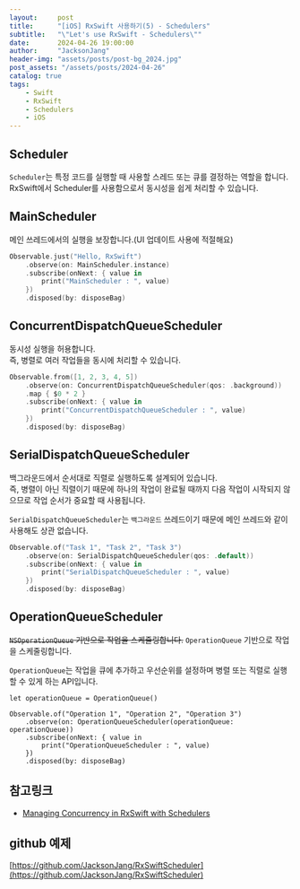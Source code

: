 ```yaml
---
layout:     post
title:      "[iOS] RxSwift 사용하기(5) - Schedulers"
subtitle:   "\"Let's use RxSwift - Schedulers\""
date:       2024-04-26 19:00:00
author:     "JacksonJang"
header-img: "assets/posts/post-bg_2024.jpg"
post_assets: "/assets/posts/2024-04-26"
catalog: true
tags:
    - Swift
    - RxSwift
    - Schedulers
    - iOS
---
```


## Scheduler
`Scheduler`는 특정 코드를 실행할 때 사용할 스레드 또는 큐를 결정하는 역할을 합니다.
<br />
RxSwift에서 Scheduler를 사용함으로서 동시성을 쉽게 처리할 수 있습니다.

## MainScheduler
메인 쓰레드에서의 실행을 보장합니다.(UI 업데이트 사용에 적절해요)

```swift
Observable.just("Hello, RxSwift")
    .observe(on: MainScheduler.instance)
    .subscribe(onNext: { value in
        print("MainScheduler : ", value)
    })
    .disposed(by: disposeBag)
```

## ConcurrentDispatchQueueScheduler
동시성 실행을 허용합니다.
<br />
즉, 병렬로 여러 작업들을 동시에 처리할 수 있습니다.

```swift
Observable.from([1, 2, 3, 4, 5])
    .observe(on: ConcurrentDispatchQueueScheduler(qos: .background))
    .map { $0 * 2 }
    .subscribe(onNext: { value in
        print("ConcurrentDispatchQueueScheduler : ", value)
    })
    .disposed(by: disposeBag)
```

## SerialDispatchQueueScheduler
백그라운드에서 순서대로 직렬로 실행하도록 설계되어 있습니다.
<br />
즉, 병렬이 아닌 직렬이기 때문에 하나의 작업이 완료될 때까지 다음 작업이 시작되지 않으므로 작업 순서가 중요할 때 사용됩니다.

`SerialDispatchQueueScheduler`는 `백그라운드` 쓰레드이기 때문에 메인 쓰레드와 같이 사용해도 상관 없습니다.

```swift
Observable.of("Task 1", "Task 2", "Task 3")
    .observe(on: SerialDispatchQueueScheduler(qos: .default))
    .subscribe(onNext: { value in
        print("SerialDispatchQueueScheduler : ", value)
    })
    .disposed(by: disposeBag)
```

## OperationQueueScheduler
~~`NSOperationQueue` 기반으로 작업을 스케줄링합니다.~~
`OperationQueue` 기반으로 작업을 스케줄링합니다. 

`OperationQueue`는 작업을 큐에 추가하고 우선순위를 설정하며 병렬 또는 직렬로 실행할 수 있게 하는 API입니다. 

```
let operationQueue = OperationQueue()

Observable.of("Operation 1", "Operation 2", "Operation 3")
    .observe(on: OperationQueueScheduler(operationQueue: operationQueue))
    .subscribe(onNext: { value in
        print("OperationQueueScheduler : ", value)
    })
    .disposed(by: disposeBag)
```

## 참고링크
- [Managing Concurrency in RxSwift with Schedulers](https://medium.com/@mumensh/managing-concurrency-in-rxswift-with-schedulers-6874ee2dff96)

## github 예제
[https://github.com/JacksonJang/RxSwiftScheduler](https://github.com/JacksonJang/RxSwiftScheduler)
